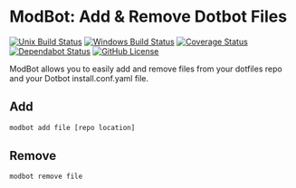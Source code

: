 # ModBot: Add & Remove Dotbot Files

[![Unix Build Status](https://img.shields.io/travis/com/klane/modbot.svg?label=Unix&logo=travis)](https://travis-ci.com/klane/modbot)
[![Windows Build Status](https://img.shields.io/appveyor/ci/klane/modbot.svg?label=Windows&logo=appveyor)](https://ci.appveyor.com/project/klane/modbot)
[![Coverage Status](https://img.shields.io/codecov/c/github/klane/modbot.svg?label=Coverage&logo=codecov)](https://codecov.io/gh/klane/modbot)
[![Dependabot Status](https://api.dependabot.com/badges/status?host=github&repo=klane/jekyllnb)](https://dependabot.com)
[![GitHub License](https://img.shields.io/github/license/klane/modbot.svg?label=License)](LICENSE)

ModBot allows you to easily add and remove files from your dotfiles repo and your Dotbot install.conf.yaml file.

## Add

```bash
modbot add file [repo location]
```

## Remove

```bash
modbot remove file
```
